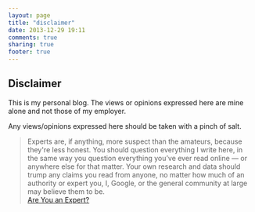 ```yaml
---
layout: page
title: "disclaimer"
date: 2013-12-29 19:11
comments: true
sharing: true
footer: true
---
```

## Disclaimer

This is my personal blog. The views or opinions expressed here are mine alone and not those of my employer.

Any views/opinions expressed here should be taken with a pinch of salt.

> Experts are, if anything, more suspect than the amateurs, because they're less honest. You should question everything I write here, in the same way you question everything you’ve ever read online — or anywhere else for that matter. Your own research and data should trump any claims you read from anyone, no matter how much of an authority or expert you, I, Google, or the general community at large may believe them to be.  
> [Are You an Expert?](http://www.codinghorror.com/blog/2009/02/are-you-an-expert.html)  


